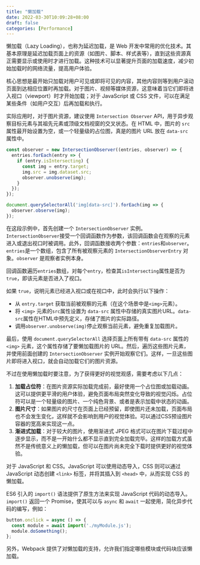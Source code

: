 ```yaml
---
title: "懒加载"
date: 2022-03-30T10:09:28+08:00
draft: false
categories: [Performance]
---
```


懒加载（Lazy Loading），也称为延迟加载，是 Web 开发中常用的优化技术。其基本原理是延迟加载页面上的资源（如图片、脚本、样式表等），直到这些资源真正需要显示或使用时才进行加载。这种技术可以显著提升页面的加载速度，减少初始加载时的网络流量，提高用户体验。

核心思想是最开始只加载对用户可见或即将可见的内容，其他内容则等到用户滚动页面到达相应位置时再加载。对于图片、视频等媒体资源，这意味着当它们即将进入视口（viewport）时才开始加载；对于 JavaScript 或 CSS 文件，可以在满足某些条件（如用户交互）后再加载和执行。

实际应用时，对于图片资源，建议使用 `Intersection Observer` API，用于异步观察目标元素与其祖先元素或顶级文档视窗的交叉状态。在 HTML 中，图片的 `src` 属性最开始设置为空，或一个轻量级的占位图，真是的图片 URL 放在 `data-src` 属性中。

```js
const observer = new IntersectionObserver((entries, observer) => {
  entries.forEach(entry => {
    if (entry.isIntersecting) {
      const img = entry.target;
      img.src = img.dataset.src;
      observer.unobserve(img);
    }
  });
});

document.querySelectorAll('img[data-src]').forEach(img => {
  observer.observe(img);
});
```

在这段示例中，首先创建一个 `IntersectionObserver` 实例。`IntersectionObserver`接受一个回调函数作为参数，该回调函数会在观察的元素进入或退出视口时被调用。此外，回调函数接收两个参数：`entries`和`observer`。`entries`是一个数组，包含了所有被观察元素的 `IntersectionObserverEntry` 对象。`observer` 是观察者实例本身。

回调函数遍历`entries`数组，对每个`entry`，检查其`isIntersecting`属性是否为`true`，即该元素是否进入了视口。

如果 `true`，说明元素已经进入视口或在视口中，此时会执行以下操作：

- 从 `entry.target` 获取当前被观察的元素（在这个场景中是`<img>`元素）。
- 将 `<img>` 元素的`src`属性设置为 `data-src` 属性中存储的真实图片URL。`data-src`属性在HTML中预先定义，存储了图片的实际路径。
- 调用`observer.unobserve(img)`停止观察当前元素，避免重复加载图片。

最后，使用 `document.querySelectorAll` 选择页面上所有带有 `data-src` 属性的 `<img>` 元素，这个属性存储了要懒加载图片的 URL。然后，遍历这些图片元素，并使用前面创建的 `IntersectionObserver` 实例开始观察它们。这样，一旦这些图片即将进入视口，就会自动加载它们的图片资源。

不过在使用懒加载时要注意，为了获得更好的视觉观感，需要考虑以下几点：

1. **加载占位符**：在图片资源实际加载完成前，最好使用一个占位图或加载动画。这可以提供更平滑的用户体验，避免页面布局突然变化导致的视觉闪烁。占位符可以是一个轻量级的图片、一个纯色背景、或者是表示加载中状态的动画。
2. **图片尺寸**：如果图片的尺寸在页面上已经预留，即使图片还未加载，页面布局也不会发生变化，这样就不会影响到用户的视觉体验。可以通过CSS预设图片容器的宽高来实现这一点。
3. **渐进式加载**：对于较大的图片，使用渐进式 JPEG 格式可以在图片下载过程中逐步显示，而不是一开始什么都不显示直到完全加载完毕。这样的加载方式虽然不是传统意义上的懒加载，但可以在图片尚未完全下载时提供更好的视觉体验。

对于 JavaScript 和 CSS。JavaScript 可以使用动态导入，CSS 则可以通过 JavaScript 动态创建 `<link>` 标签，并将其插入到 `<head>` 中，从而实现 CSS 的懒加载。

ES6 引入的 `import()` 语法提供了原生方法来实现 JavaScript 代码的动态导入。`import()` 返回一个 Promise，使其可以与 `async` 和 `await` 一起使用，简化异步代码的编写，例如：

```js
button.onclick = async () => {
  const module = await import('./myModule.js');
  module.doSomething();
};
```

另外，Webpack 提供了对懒加载的支持，允许我们指定哪些模块或代码块应该懒加载。

